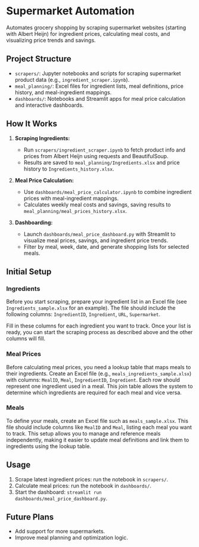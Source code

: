 
# Supermarket Automation

Automates grocery shopping by scraping supermarket websites (starting with Albert Heijn) for ingredient prices, calculating meal costs, and visualizing price trends and savings.

## Project Structure
- `scrapers/`: Jupyter notebooks and scripts for scraping supermarket product data (e.g., `ingredient_scraper.ipynb`).
- `meal_planning/`: Excel files for ingredient lists, meal definitions, price history, and meal-ingredient mappings.
- `dashboards/`: Notebooks and Streamlit apps for meal price calculation and interactive dashboards.

## How It Works
1. **Scraping Ingredients:**
	- Run `scrapers/ingredient_scraper.ipynb` to fetch product info and prices from Albert Heijn using requests and BeautifulSoup.
	- Results are saved to `meal_planning/Ingredients.xlsx` and price history to `Ingredients_history.xlsx`.

2. **Meal Price Calculation:**
	- Use `dashboards/meal_price_calculator.ipynb` to combine ingredient prices with meal-ingredient mappings.
	- Calculates weekly meal costs and savings, saving results to `meal_planning/meal_prices_history.xlsx`.

3. **Dashboarding:**
	- Launch `dashboards/meal_price_dashboard.py` with Streamlit to visualize meal prices, savings, and ingredient price trends.
	- Filter by meal, week, date, and generate shopping lists for selected meals.


## Initial Setup

### Ingredients
Before you start scraping, prepare your ingredient list in an Excel file (see `Ingredients_sample.xlsx` for an example). The file should include the following columns: `IngredientID`, `Ingredient`, `URL`, `Supermarket`.

Fill in these columns for each ingredient you want to track. Once your list is ready, you can start the scraping process as described above and the other columns will fill.

### Meal Prices
Before calculating meal prices, you need a lookup table that maps meals to their ingredients. Create an Excel file (e.g., `meals_ingredients_sample.xlsx`) with columns: `MealID`, `Meal`, `IngredientID`, `Ingredient`. Each row should represent one ingredient used in a meal. This join table allows the system to determine which ingredients are required for each meal and vice versa.

### Meals
To define your meals, create an Excel file such as `meals_sample.xlsx`. This file should include columns like `MealID` and `Meal`, listing each meal you want to track. This setup allows you to manage and reference meals independently, making it easier to update meal definitions and link them to ingredients using the lookup table.

## Usage
1. Scrape latest ingredient prices: run the notebook in `scrapers/`.
2. Calculate meal prices: run the notebook in `dashboards/`.
3. Start the dashboard: `streamlit run dashboards/meal_price_dashboard.py`.

## Future Plans
- Add support for more supermarkets.
- Improve meal planning and optimization logic.
